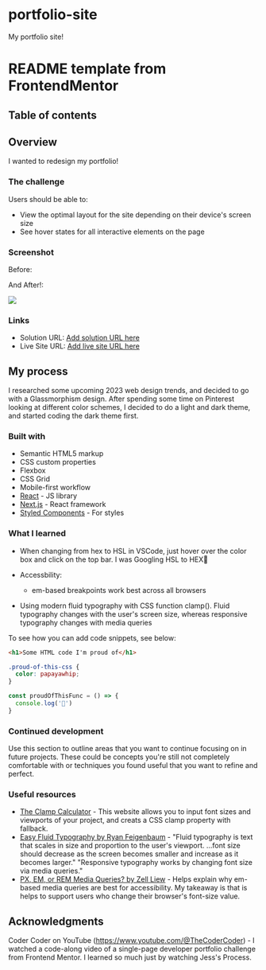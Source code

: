 # portfolio-site
My portfolio site! 
# README template from FrontendMentor

## Table of contents

## Overview
I wanted to redesign my portfolio! 

### The challenge

Users should be able to:

- View the optimal layout for the site depending on their device's screen size
- See hover states for all interactive elements on the page

### Screenshot

Before:

And After!:

![](./screenshot.jpg)


### Links

- Solution URL: [Add solution URL here](https://your-solution-url.com)
- Live Site URL: [Add live site URL here](https://your-live-site-url.com)

## My process

I researched some upcoming 2023 web design trends, and decided to go with a Glassmorphism design. After spending some time on Pinterest looking at different color schemes, I decided to do a light and dark theme, and started coding the dark theme first.


### Built with

- Semantic HTML5 markup
- CSS custom properties
- Flexbox
- CSS Grid
- Mobile-first workflow
- [React](https://reactjs.org/) - JS library
- [Next.js](https://nextjs.org/) - React framework
- [Styled Components](https://styled-components.com/) - For styles

### What I learned

- When changing from hex to HSL in VSCode, just hover over the color box and click on the top bar. I was Googling HSL to HEX🫡
- Accessbility: 
  - em-based breakpoints work best across all browsers
  
- Using modern fluid typography with CSS function clamp(). Fluid typography changes with the user's screen size, whereas responsive typography changes with media queries

To see how you can add code snippets, see below:

```html
<h1>Some HTML code I'm proud of</h1>
```
```css
.proud-of-this-css {
  color: papayawhip;
}
```
```js
const proudOfThisFunc = () => {
  console.log('🎉')
}
```

### Continued development

Use this section to outline areas that you want to continue focusing on in future projects. These could be concepts you're still not completely comfortable with or techniques you found useful that you want to refine and perfect.

### Useful resources

- [The Clamp Calculator](https://royalfig.github.io/fluid-typography-calculator/) - This website allows you to input font sizes and viewports of your project, and creats a CSS clamp property with fallback.
- [Easy Fluid Typography by Ryan Feigenbaum](https://ryanfeigenbaum.com/fluid-typography/) - "Fluid typography is text that scales in size and proportion to the user's viewport. ...font size should decrease as the screen becomes smaller and increase as it becomes larger." "Responsive typography works by changing font size via media queries." 
- [PX, EM, or REM Media Queries? by Zell Liew](https://zellwk.com/blog/media-query-units/) - Helps explain why em-based media queries are best for accessibility. My takeaway is that is helps to support users who change their browser's font-size value. 

## Acknowledgments

Coder Coder on YouTube (https://www.youtube.com/@TheCoderCoder) - I watched a code-along video of a single-page developer portfolio challenge from Frontend Mentor. I learned so much just by watching Jess's Process.

